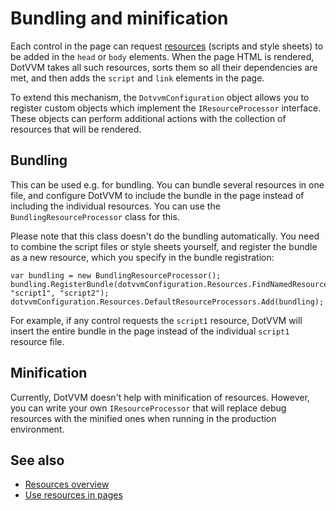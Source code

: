 # Bundling and minification

Each control in the page can request [resources](overview) (scripts and style sheets) to be added in the `head` or `body` elements. When the page HTML is rendered, DotVVM takes all such resources, sorts them so all their dependencies are met, and then adds the `script` and `link` elements in the page. 

To extend this mechanism, the `DotvvmConfiguration` object allows you to register custom objects which implement the `IResourceProcessor` interface. These objects can perform additional actions with the collection of resources that will be rendered. 

## Bundling

This can be used e.g. for bundling. You can bundle several resources in one file, and configure DotVVM to include the bundle in the page instead of including the individual resources. You can use the `BundlingResourceProcessor` class for this. 

Please note that this class doesn't do the bundling automatically. You need to combine the script files or style sheets yourself, and register the bundle as a new resource, which you specify in the bundle registration:

```CSHARP
var bundling = new BundlingResourceProcessor();
bundling.RegisterBundle(dotvvmConfiguration.Resources.FindNamedResource("myBundle"), "script1", "script2");
dotvvmConfiguration.Resources.DefaultResourceProcessors.Add(bundling);
```

For example, if any control requests the `script1` resource, DotVVM will insert the entire bundle in the page instead of the individual `script1` resource file.  

## Minification

Currently, DotVVM doesn't help with minification of resources. However, you can write your own `IResourceProcessor` that will replace debug resources with the minified ones when running in the production environment.

## See also

* [Resources overview](overview)
* [Use resources in pages](use-resources-in-pages)